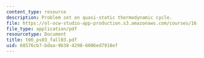 ```yaml
---
content_type: resource
description: Problem set on quasi-static thermodynamic cycle.
file: https://ol-ocw-studio-app-production.s3.amazonaws.com/courses/16-01-unified-engineering-i-ii-iii-iv-fall-2005-spring-2006/68576cb7bdaa9b3842986006ed7918ef_t06_ps03_fall03.pdf
file_type: application/pdf
resourcetype: Document
title: t06_ps03_fall03.pdf
uid: 68576cb7-bdaa-9b38-4298-6006ed7918ef
---
```

